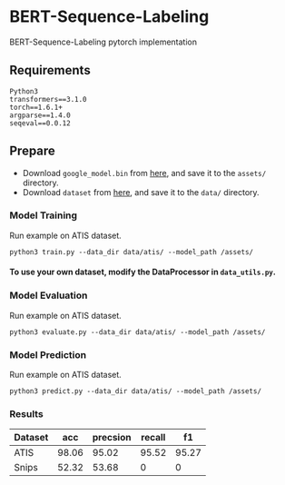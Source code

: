 # BERT-Sequence-Labeling
BERT-Sequence-Labeling pytorch implementation


## Requirements
```
Python3
transformers==3.1.0
torch==1.6.1+
argparse==1.4.0
seqeval==0.0.12
```

## Prepare

* Download ``google_model.bin`` from [here](https://drive.google.com/drive/folders/1i67mPV1i2P2IMNTks2PtPeZsDnA8SVQN?usp=sharing), and save it to the ``assets/`` directory.
* Download ``dataset`` from [here](https://drive.google.com/drive/folders/1i67mPV1i2P2IMNTks2PtPeZsDnA8SVQN?usp=sharing), and save it to the ``data/`` directory.

### Model Training

Run example on ATIS dataset.
```
python3 train.py --data_dir data/atis/ --model_path /assets/
```
#### To use your own dataset,  modify the DataProcessor in ``data_utils.py``.

### Model Evaluation

Run example on ATIS dataset.
```
python3 evaluate.py --data_dir data/atis/ --model_path /assets/
```

### Model Prediction

Run example on ATIS dataset.
```
python3 predict.py --data_dir data/atis/ --model_path /assets/
```

### Results


|Dataset        |acc |precsion|recall|f1|
|-------------|------------|------------|---|---|
|ATIS | 98.06      | 95.02     |95.52|95.27|
|Snips| 52.32      | 53.68      |0|0|
